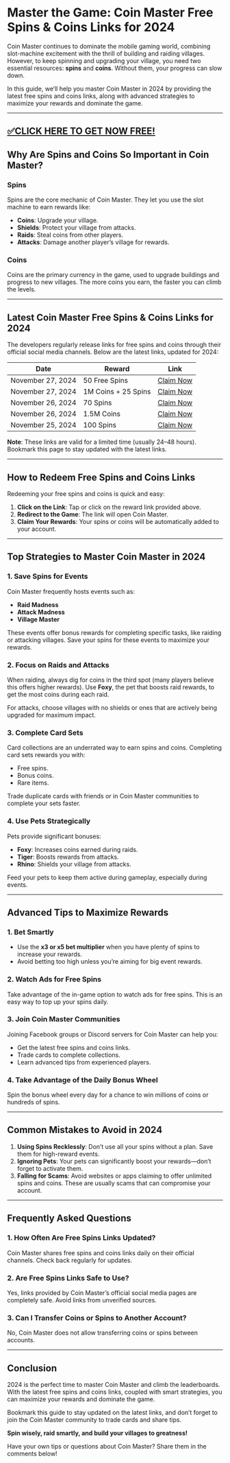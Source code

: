 # Master the Game: Coin Master Free Spins & Coins Links for 2024  

Coin Master continues to dominate the mobile gaming world, combining slot-machine excitement with the thrill of building and raiding villages. However, to keep spinning and upgrading your village, you need two essential resources: **spins** and **coins**. Without them, your progress can slow down.  

In this guide, we’ll help you master Coin Master in 2024 by providing the latest free spins and coins links, along with advanced strategies to maximize your rewards and dominate the game.  

--------------------------------------------
[✅CLICK HERE TO GET NOW FREE!](https://freeforyou.xyz/coinmaster/)
--------------------------------------------

## **Why Are Spins and Coins So Important in Coin Master?**  

### **Spins**  
Spins are the core mechanic of Coin Master. They let you use the slot machine to earn rewards like:  
- **Coins**: Upgrade your village.  
- **Shields**: Protect your village from attacks.  
- **Raids**: Steal coins from other players.  
- **Attacks**: Damage another player’s village for rewards.  

### **Coins**  
Coins are the primary currency in the game, used to upgrade buildings and progress to new villages. The more coins you earn, the faster you can climb the levels.  

---

## **Latest Coin Master Free Spins & Coins Links for 2024**  

The developers regularly release links for free spins and coins through their official social media channels. Below are the latest links, updated for 2024:  

| **Date**       | **Reward**                | **Link**               |  
|-----------------|--------------------------|------------------------|  
| November 27, 2024 | 50 Free Spins           | [Claim Now](https://freeforyou.xyz/spins/)         |  
| November 27, 2024 | 1M Coins + 25 Spins     | [Claim Now](https://freeforyou.xyz/spins/)         |  
| November 26, 2024 | 70 Spins                | [Claim Now](https://freeforyou.xyz/spins/)         |  
| November 26, 2024 | 1.5M Coins              | [Claim Now](https://freeforyou.xyz/spins/)         |  
| November 25, 2024 | 100 Spins               | [Claim Now](https://freeforyou.xyz/spins/)         |  

**Note**: These links are valid for a limited time (usually 24–48 hours). Bookmark this page to stay updated with the latest links.  

---

## **How to Redeem Free Spins and Coins Links**  

Redeeming your free spins and coins is quick and easy:  
1. **Click on the Link**: Tap or click on the reward link provided above.  
2. **Redirect to the Game**: The link will open Coin Master.  
3. **Claim Your Rewards**: Your spins or coins will be automatically added to your account.  

---

## **Top Strategies to Master Coin Master in 2024**  

### **1. Save Spins for Events**  
Coin Master frequently hosts events such as:  
- **Raid Madness**  
- **Attack Madness**  
- **Village Master**  

These events offer bonus rewards for completing specific tasks, like raiding or attacking villages. Save your spins for these events to maximize your rewards.  

### **2. Focus on Raids and Attacks**  
When raiding, always dig for coins in the third spot (many players believe this offers higher rewards). Use **Foxy**, the pet that boosts raid rewards, to get the most coins during each raid.  

For attacks, choose villages with no shields or ones that are actively being upgraded for maximum impact.  

### **3. Complete Card Sets**  
Card collections are an underrated way to earn spins and coins. Completing card sets rewards you with:  
- Free spins.  
- Bonus coins.  
- Rare items.  

Trade duplicate cards with friends or in Coin Master communities to complete your sets faster.  

### **4. Use Pets Strategically**  
Pets provide significant bonuses:  
- **Foxy**: Increases coins earned during raids.  
- **Tiger**: Boosts rewards from attacks.  
- **Rhino**: Shields your village from attacks.  

Feed your pets to keep them active during gameplay, especially during events.  

---

## **Advanced Tips to Maximize Rewards**  

### **1. Bet Smartly**  
- Use the **x3 or x5 bet multiplier** when you have plenty of spins to increase your rewards.  
- Avoid betting too high unless you’re aiming for big event rewards.  

### **2. Watch Ads for Free Spins**  
Take advantage of the in-game option to watch ads for free spins. This is an easy way to top up your spins daily.  

### **3. Join Coin Master Communities**  
Joining Facebook groups or Discord servers for Coin Master can help you:  
- Get the latest free spins and coins links.  
- Trade cards to complete collections.  
- Learn advanced tips from experienced players.  

### **4. Take Advantage of the Daily Bonus Wheel**  
Spin the bonus wheel every day for a chance to win millions of coins or hundreds of spins.  

---

## **Common Mistakes to Avoid in 2024**  

1. **Using Spins Recklessly**: Don’t use all your spins without a plan. Save them for high-reward events.  
2. **Ignoring Pets**: Your pets can significantly boost your rewards—don’t forget to activate them.  
3. **Falling for Scams**: Avoid websites or apps claiming to offer unlimited spins and coins. These are usually scams that can compromise your account.  

---

## **Frequently Asked Questions**  

### **1. How Often Are Free Spins Links Updated?**  
Coin Master shares free spins and coins links daily on their official channels. Check back regularly for updates.  

### **2. Are Free Spins Links Safe to Use?**  
Yes, links provided by Coin Master’s official social media pages are completely safe. Avoid links from unverified sources.  

### **3. Can I Transfer Coins or Spins to Another Account?**  
No, Coin Master does not allow transferring coins or spins between accounts.  

---

## **Conclusion**  

2024 is the perfect time to master Coin Master and climb the leaderboards. With the latest free spins and coins links, coupled with smart strategies, you can maximize your rewards and dominate the game.  

Bookmark this guide to stay updated on the latest links, and don’t forget to join the Coin Master community to trade cards and share tips.  

**Spin wisely, raid smartly, and build your villages to greatness!**  

Have your own tips or questions about Coin Master? Share them in the comments below!  
